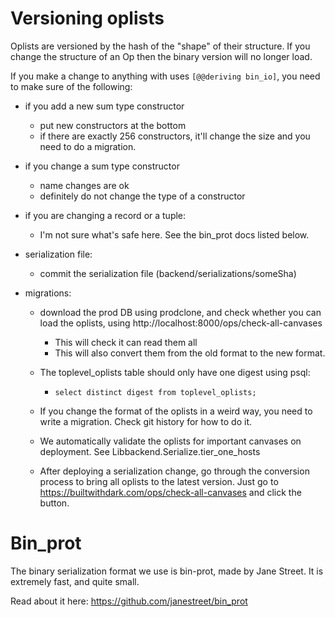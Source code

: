 # Versioning oplists

Oplists are versioned by the hash of the "shape" of their structure.
If you change the structure of an Op then the binary version will no longer load.

If you make a change to anything with uses `[@@deriving bin_io]`, you need to make sure of the following:

- if you add a new sum type constructor
  - put new constructors at the bottom
  - if there are exactly 256 constructors, it'll change the size and you need
    to do a migration.

- if you change a sum type constructor
  - name changes are ok
  - definitely do not change the type of a constructor

- if you are changing a record or a tuple:
  - I'm not sure what's safe here. See the bin_prot docs listed below.

- serialization file:
  - commit the serialization file (backend/serializations/someSha)

- migrations:
  - download the prod DB using prodclone, and check whether you can load the
    oplists, using http://localhost:8000/ops/check-all-canvases
    - This will check it can read them all
    - This will also convert them from the old format to the new format.

  - The toplevel_oplists table should only have one digest using psql:
    - `select distinct digest from toplevel_oplists;`

  - If you change the format of the oplists in a weird way, you need to write a
    migration. Check git history for how to do it.

  - We automatically validate the oplists for important canvases on deployment.
    See Libbackend.Serialize.tier_one_hosts

  - After deploying a serialization change, go through the conversion process
    to bring all oplists to the latest version. Just go to
    https://builtwithdark.com/ops/check-all-canvases and click the button.



# Bin_prot

The binary serialization format we use is bin-prot, made by Jane Street. It is
extremely fast, and quite small.

Read about it here: https://github.com/janestreet/bin_prot
